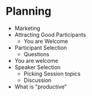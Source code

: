 # Planning

* Marketing
* Attracting Good Participants
  * You are Welcome
* Participant Selection
  * Questions
* You are welcome
* Speaker Selection
  * Picking Session topics
  * Discussion
* What is "productive"

